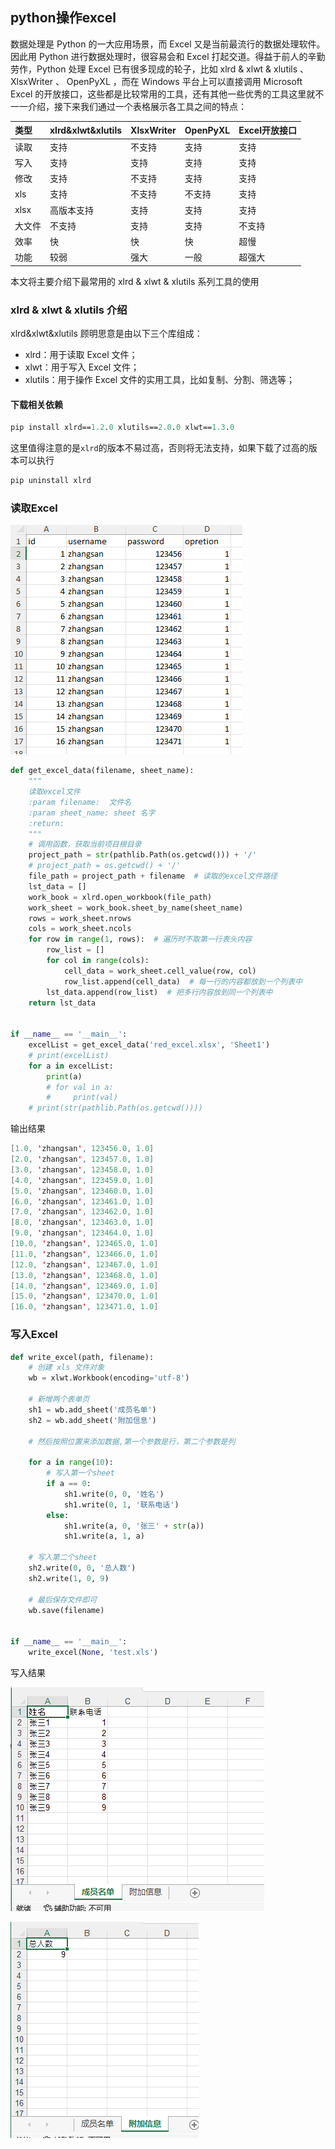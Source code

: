 ## python操作excel

数据处理是 Python 的一大应用场景，而 Excel 又是当前最流行的数据处理软件。因此用 Python 进行数据处理时，很容易会和 Excel 打起交道。得益于前人的辛勤劳作，Python 处理 Excel 已有很多现成的轮子，比如 xlrd & xlwt & xlutils 、 XlsxWriter 、 OpenPyXL ，而在 Windows 平台上可以直接调用 Microsoft Excel 的开放接口，这些都是比较常用的工具，还有其他一些优秀的工具这里就不一一介绍，接下来我们通过一个表格展示各工具之间的特点：

| 类型   | xlrd&xlwt&xlutils | XlsxWriter | OpenPyXL | Excel开放接口 |
| :----- | :---------------- | :--------- | :------- | :------------ |
| 读取   | 支持              | 不支持     | 支持     | 支持          |
| 写入   | 支持              | 支持       | 支持     | 支持          |
| 修改   | 支持              | 不支持     | 支持     | 支持          |
| xls    | 支持              | 不支持     | 不支持   | 支持          |
| xlsx   | 高版本支持        | 支持       | 支持     | 支持          |
| 大文件 | 不支持            | 支持       | 支持     | 不支持        |
| 效率   | 快                | 快         | 快       | 超慢          |
| 功能   | 较弱              | 强大       | 一般     | 超强大        |

本文将主要介绍下最常用的 xlrd & xlwt & xlutils 系列工具的使用

### xlrd & xlwt & xlutils 介绍

xlrd&xlwt&xlutils 顾明思意是由以下三个库组成：

- xlrd：用于读取 Excel 文件；
- xlwt：用于写入 Excel 文件；
- xlutils：用于操作 Excel 文件的实用工具，比如复制、分割、筛选等；

#### 下载相关依赖

```perl
pip install xlrd==1.2.0 xlutils==2.0.0 xlwt==1.3.0
```

这里值得注意的是`xlrd`的版本不易过高，否则将无法支持，如果下载了过高的版本可以执行

```python
pip uninstall xlrd
```

### 读取Excel

![](img/img.png)

```python
def get_excel_data(filename, sheet_name):
    """
    读取excel文件
    :param filename:  文件名
    :param sheet_name: sheet 名字
    :return:
    """
    # 调用函数，获取当前项目根目录
    project_path = str(pathlib.Path(os.getcwd())) + '/'
    # project_path = os.getcwd() + '/'
    file_path = project_path + filename  # 读取的excel文件路径
    lst_data = []
    work_book = xlrd.open_workbook(file_path)
    work_sheet = work_book.sheet_by_name(sheet_name)
    rows = work_sheet.nrows
    cols = work_sheet.ncols
    for row in range(1, rows):  # 遍历时不取第一行表头内容
        row_list = []
        for col in range(cols):
            cell_data = work_sheet.cell_value(row, col)
            row_list.append(cell_data)  # 每一行的内容都放到一个列表中
        lst_data.append(row_list)  # 把多行内容放到同一个列表中
    return lst_data


if __name__ == '__main__':
    excelList = get_excel_data('red_excel.xlsx', 'Sheet1')
    # print(excelList)
    for a in excelList:
        print(a)
        # for val in a:
        #     print(val)
    # print(str(pathlib.Path(os.getcwd())))
```

输出结果

```java
[1.0, 'zhangsan', 123456.0, 1.0]
[2.0, 'zhangsan', 123457.0, 1.0]
[3.0, 'zhangsan', 123458.0, 1.0]
[4.0, 'zhangsan', 123459.0, 1.0]
[5.0, 'zhangsan', 123460.0, 1.0]
[6.0, 'zhangsan', 123461.0, 1.0]
[7.0, 'zhangsan', 123462.0, 1.0]
[8.0, 'zhangsan', 123463.0, 1.0]
[9.0, 'zhangsan', 123464.0, 1.0]
[10.0, 'zhangsan', 123465.0, 1.0]
[11.0, 'zhangsan', 123466.0, 1.0]
[12.0, 'zhangsan', 123467.0, 1.0]
[13.0, 'zhangsan', 123468.0, 1.0]
[14.0, 'zhangsan', 123469.0, 1.0]
[15.0, 'zhangsan', 123470.0, 1.0]
[16.0, 'zhangsan', 123471.0, 1.0]
```

### 写入Excel

```python
def write_excel(path, filename):
    # 创建 xls 文件对象
    wb = xlwt.Workbook(encoding='utf-8')

    # 新增两个表单页
    sh1 = wb.add_sheet('成员名单')
    sh2 = wb.add_sheet('附加信息')

    # 然后按照位置来添加数据,第一个参数是行，第二个参数是列

    for a in range(10):
        # 写入第一个sheet
        if a == 0:
            sh1.write(0, 0, '姓名')
            sh1.write(0, 1, '联系电话')
        else:
            sh1.write(a, 0, '张三' + str(a))
            sh1.write(a, 1, a)

    # 写入第二个sheet
    sh2.write(0, 0, '总人数')
    sh2.write(1, 0, 9)

    # 最后保存文件即可
    wb.save(filename)


if __name__ == '__main__':
    write_excel(None, 'test.xls')
```

写入结果

![](img/img_1.png)

![](img/img_2.png)
